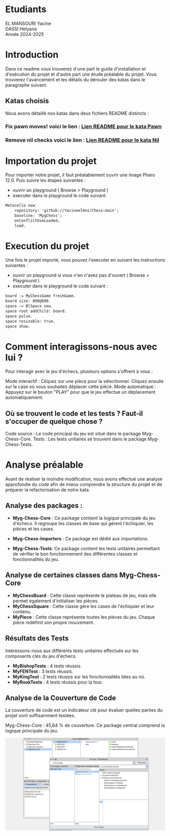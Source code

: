 # Etudiants       

EL MANSOURI Yacine   
DASSI Helyana    
Année 2024-2025     


# Introduction 
Dans ce readme vous trouverez d'une part le guide d'installation et d'exécution du projet et d'autre part une étude préalable du projet. 
Vous trouverez l'avancement et les détails du dérouler des katas dans le paragraphe suivant.

## Katas choisis 
Nous avons détaillé nos katas dans deux fichiers README distincts : 
### Fix pawn moves! voici le lien : [Lien README pour le kata Pawn](FixPawnMoves.md)  

### Remove nil checks voici le lien : [Lien README pour le kata Nil](RemoveNilChecks.md)

# Importation du projet     

Pour importer notre projet, il faut préalablement ouvrir une image Pharo 12.0. Puis suivre les étapes suivantes :
- ouvrir un playground ( Browse > Playground )
- executer dans le playground le code suivant:
   
```
Metacello new
	repository: 'github://Yacineelmns/Chess:main';
	baseline: 'MygChess';
	onConflictUseLoaded;
	load.
```

# Execution du projet

Une fois le projet importé, vous pouvez l'executer en suivant les instructions suivantes :
- ouvrir un playground si vous n'en n'avez pas d'ouvert ( Browse > Playground )  
- executer dans le playground le code suivant :

```
board := MyChessGame freshGame.
board size: 800@600.
space := BlSpace new.
space root addChild: board.
space pulse.
space resizable: true.
space show.
```

# Comment interagissons-nous avec lui ?
Pour interagir avec le jeu d'échecs, plusieurs options s'offrent à vous :

Mode interactif :
Cliquez sur une pièce pour la sélectionner.
Cliquez ensuite sur la case où vous souhaitez déplacer cette pièce.
Mode automatique :
Appuyez sur le bouton "PLAY" pour que le jeu effectue un déplacement automatiquement.

## Où se trouvent le code et les tests ? Faut-il s'occuper de quelque chose ?
Code source : Le code principal du jeu est situé dans le package Myg-Chess-Core.
Tests : Les tests unitaires se trouvent dans le package Myg-Chess-Tests.

# Analyse préalable
Avant de réaliser la moindre modification, nous avons effectué une analyse approfondie du code afin de mieux comprendre la structure du projet et de préparer la refactorisation de notre kata.


## Analyse des packages :

- **Myg-Chess-Core** : Ce package contient la logique principale du jeu d'échecs.
Il regroupe les classes de base qui gèrent l'échiquier, les pièces et les cases.

- **Myg-Chess-Importers** :  Ce package est dédié aux importations.

- **Myg-Chess-Tests**: Ce package contient les tests unitaires permettant de vérifier le bon fonctionnement des différentes classes et fonctionnalités du jeu.


## Analyse de certaines classes dans Myg-Chess-Core

- **MyChessBoard** : Cette classe représente le plateau de jeu, mais elle permet également d'initialiser les pièces.
- **MyChessSquare** : Cette classe gère les cases de l'échiquier et leur contenu.
- **MyPiece** : Cette classe représente toutes les pièces du jeu. Chaque pièce redéfinit son propre mouvement.


## Résultats des Tests

Intéressons-nous aux différents tests unitaires effectués sur les composants clés du jeu d'échecs.

- **MyBishopTests** : 4 tests réussis.  
- **MyFENTest** : 3 tests réussis.  
- **MyKingTest** : 2 tests réussis sur les fonctionnalités liées au roi.  
- **MyRookTests** : 4 tests réussis pour la tour.  



## Analyse de la Couverture de Code

La couverture de code est un indicateur clé pour évaluer quelles parties du projet sont suffisamment testées.

Myg-Chess-Core : 45,64 % de couverture. Ce package central comprend la logique principale du jeu. 
 
 ![couverture de code du package core](img/core-coverage.png)


 

 
